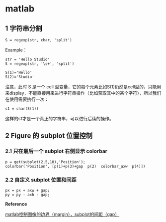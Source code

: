 # matlab

## 1 字符串分割

```text
S = regexp(str, char, 'split')
```

Example：

```text
str = 'Hello Studio'
S = regexp(str, '\s+', 'split')

S(1)='Hello'
S(2)='Studio'
```

注意，此时 S 是一个 cell 型变量，它的每个元素比如S\(1\)仍然是cell型的，只能用来display，不能直接用来进行字符串操作（比如获取其中的某个字符），所以我们在使用需要执行一次：

```text
s1 = char(S(1))
```

这样的s1才是一个真正的字符串，可以进行后续的操作。

## 2 Figure 的 subplot 位置控制

### 2.1 只在最后一个 subplot 右侧显示 colorbar

```text
p = get(subplot(2,5,10),'Position');
colorbar('Position', [p(1)+p(3)+gap  p(2)  colorbar_axw  p(4)])
```

### 2.2 自定义 subplot 位置和间距

```text
px = px + axw + gap;
py = py - axh - gap;
```

**Reference**

[matlab控制图像的边界（margin），subplot的间距（gap）](https://blog.csdn.net/lanchunhui/article/details/49820721)

